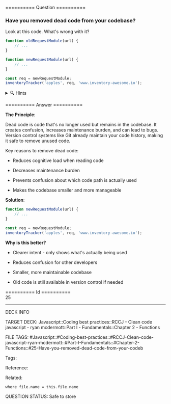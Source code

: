 ========== Question ==========  

### Have you removed dead code from your codebase?

Look at this code. What's wrong with it?

```javascript
function oldRequestModule(url) {
    // ...
}

function newRequestModule(url) {
    // ...
}

const req = newRequestModule;
inventoryTracker('apples', req, 'www.inventory-awesome.io');
```

<details><summary>🔍 Hints</summary>

Think about:

-   Which functions are actually being used?

-   What happens if someone tries to use the old function?

-   How does keeping unused code affect maintainability?

-   Where can you find old code if you need it later?

</details>  

========== Answer ==========  

**The Principle**:

Dead code is code that's no longer used but remains in the codebase. It creates confusion, increases maintenance burden, and can lead to bugs. Version control systems like Git already maintain your code history, making it safe to remove unused code.

Key reasons to remove dead code:

-   Reduces cognitive load when reading code

-   Decreases maintenance burden

-   Prevents confusion about which code path is actually used

-   Makes the codebase smaller and more manageable

**Solution**:

```javascript
function newRequestModule(url) {
    // ...
}

const req = newRequestModule;
inventoryTracker('apples', req, 'www.inventory-awesome.io');
```

**Why is this better?**

-   Clearer intent - only shows what's actually being used

-   Reduces confusion for other developers

-   Smaller, more maintainable codebase

-   Old code is still available in version control if needed

========== Id ==========  
25

---

DECK INFO

TARGET DECK: Javascript::Coding best practices::RCCJ - Clean code javascript - ryan mcdermott::Part I - Fundamentals::Chapter 2 - Functions

FILE TAGS: #Javascript::#Coding-best-practices::#RCCJ-Clean-code-javascript-ryan-mcdermott::#Part-I-Fundamentals::#Chapter-2-Functions::#25-Have-you-removed-dead-code-from-your-codeb

Tags:

Reference:

Related:

```dataview
where file.name = this.file.name
```

QUESTION STATUS: Safe to store
